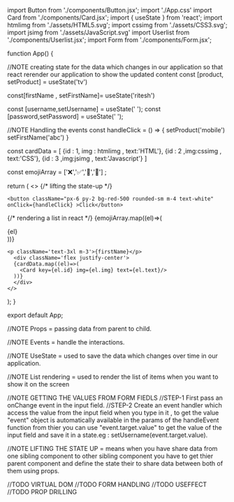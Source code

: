 import Button from './components/Button.jsx';
import './App.css'
import Card from './components/Card.jsx';
import { useState } from 'react';
import htmlimg from './assets/HTML5.svg';
import cssimg from './assets/CSS3.svg';
import jsimg from './assets/JavaScript.svg'
import Userlist from './components/Userlist.jsx';
import Form from './components/Form.jsx';

function App() {

  //NOTE creating state for the data which changes in our application so that react rerender our application to show the updated content
const [product, setProduct] = useState('tv')

 const[firstName , setFirstName]= useState('ritesh')

const [username,setUsername] = useState(' ');
const [password,setPassword] = useState(' ');

 //NOTE Handling the events
 const handleClick = () => {
 setProduct('mobile')
 setFirstName('abc')
 }

 const cardData = [
  {id : 1, img : htmlimg , text:'HTML'},
  {id : 2 ,img:cssimg , text:'CSS'},
  {id : 3 ,img:jsimg , text:'Javascript'}
 ]

 const emojiArray = ['❌','✅','🚀','🍿'] ;

  return (
    <>
{/* lifting the state-up */}
    <Userlist username={username} password={password}/>
    <Form username={username} setUsername={setUsername} password={password} setPassword={setPassword}/>

    <button className="px-6 py-2 bg-red-500 rounded-sm m-4 text-white" onClick={handleClick} >Click</button>

   {/* rendering a list in react */}
   {emojiArray.map((el)=>(
    <div>{el}</div>
   ))}
 
    <p className='text-3xl m-3'>{firstName}</p>
      <div className='flex justify-center'>
      {cardData.map((el)=>(
        <Card key={el.id} img={el.img} text={el.text}/>
      ))}
      </div>
    </>

  );
}

export default App;

//NOTE Props = passing data from parent to child.

//NOTE Events = handle the interactions.

//NOTE UseState = used to save the data which changes over time in our application.

//NOTE List rendering = used to render the list of items when you want to show it on the screen 

//NOTE GETTING THE  VALUES FROM FORM FIEDLS 
//STEP-1 First pass an onChange event in the input field.
//STEP-2 Create an event handler which access the value from the input field when you type in it , to get the value "event" object is automatically available in the params of the handleEvent function from thier you can use "event.target.value" to get the value of the input field and save it in a state.eg : setUsername(event.target.value). 

//NOTE LIFTING THE STATE UP = means when you have share data from one sibling component to other sibling component you have to get thier parent component and define the state their to share data between both of them using props.


//TODO VIRTUAL DOM 
//TODO FORM HANDLING
//TODO USEFFECT
//TODO PROP DRILLING